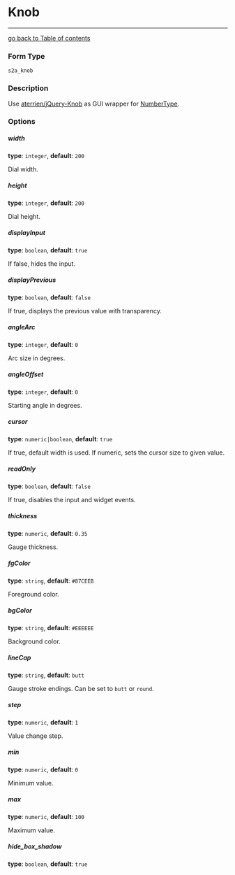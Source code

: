 # Knob
---------------------------------------

[go back to Table of contents][back-to-index]

[back-to-index]: https://github.com/avocode/FormExtensions/blob/master/Resources/doc/documentation.md

[symfony-numbertype]: http://symfony.com/doc/current/reference/forms/types/number.html
[aterrien-knob]: https://github.com/aterrien/jQuery-Knob

### Form Type

 `s2a_knob`

### Description

Use [aterrien/jQuery-Knob][aterrien-knob] as GUI wrapper for
[NumberType][symfony-numbertype].

### Options

##### width

**type**: `integer`, **default**: `200`

Dial width.

##### height

**type**: `integer`, **default**: `200`

Dial height.

##### displayInput

**type**: `boolean`, **default**: `true`

If false, hides the input.

##### displayPrevious

**type**: `boolean`, **default**: `false`

If true, displays the previous value with transparency.

##### angleArc

**type**: `integer`, **default**: `0`

Arc size in degrees.

##### angleOffset

**type**: `integer`, **default**: `0`

Starting angle in degrees.

##### cursor

**type**: `numeric|boolean`, **default**: `true`

If true, default width is used. If numeric, sets the cursor size to given value.

##### readOnly

**type**: `boolean`, **default**: `false`

If true, disables the input and widget events.

##### thickness

**type**: `numeric`, **default**: `0.35`

Gauge thickness.

##### fgColor

**type**: `string`, **default**: `#87CEEB`

Foreground color.

##### bgColor

**type**: `string`, **default**: `#EEEEEE`

Background color.

##### lineCap

**type**: `string`, **default**: `butt`

Gauge stroke endings. Can be set to `butt` or `round`.

##### step

**type**: `numeric`, **default**: `1`

Value change step.

##### min

**type**: `numeric`, **default**: `0`

Minimum value.

##### max

**type**: `numeric`, **default**: `100`

Maximum value.

##### hide_box_shadow

**type**: `boolean`, **default**: `true`


